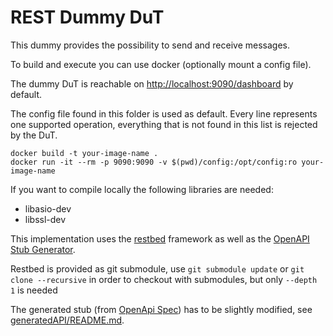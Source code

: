 # REST Dummy DuT

This dummy provides the possibility to send and receive messages.

To build and execute you can use docker (optionally mount a config file).

The dummy DuT is reachable on [http://localhost:9090/dashboard](http://localhost:9090/dashboard) by default.

The config file found in this folder is used as default. Every line represents one supported operation, everything that
is not found in this list is rejected by the DuT.

```shell
docker build -t your-image-name .
docker run -it --rm -p 9090:9090 -v $(pwd)/config:/opt/config:ro your-image-name
```

If you want to compile locally the following libraries are needed:

- libasio-dev
- libssl-dev

This implementation uses the [restbed](https://github.com/Corvusoft/restbed) framework as well as
the [OpenAPI Stub Generator](https://github.com/OpenAPITools/openapi-generator).

Restbed is provided as git submodule, use `git submodule update` or `git clone --recursive` in order to checkout with
submodules, but only `--depth 1` is needed

The generated stub (from [OpenApi Spec](REST_Dummy_DuT.yaml)) has to be slightly modified,
see [generatedAPI/README.md](generatedAPI/README.md).
